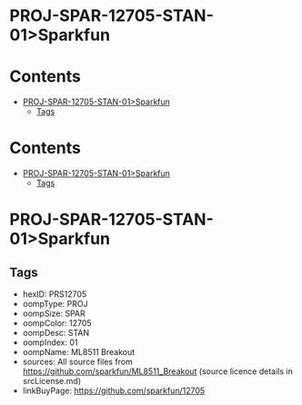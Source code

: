 
PROJ-SPAR-12705-STAN-01>Sparkfun
================================

Contents
========

* [PROJ-SPAR-12705-STAN-01>Sparkfun](#proj-spar-12705-stan-01sparkfun)
	* [Tags](#tags)

Contents
========

* [PROJ-SPAR-12705-STAN-01>Sparkfun](#proj-spar-12705-stan-01sparkfun)
	* [Tags](#tags)

# PROJ-SPAR-12705-STAN-01>Sparkfun

## Tags

- hexID: PRS12705
- oompType: PROJ
- oompSize: SPAR
- oompColor: 12705
- oompDesc: STAN
- oompIndex: 01
- oompName: ML8511 Breakout
- sources: All source files from https://github.com/sparkfun/ML8511_Breakout (source licence details in srcLicense.md)
- linkBuyPage: https://github.com/sparkfun/12705
